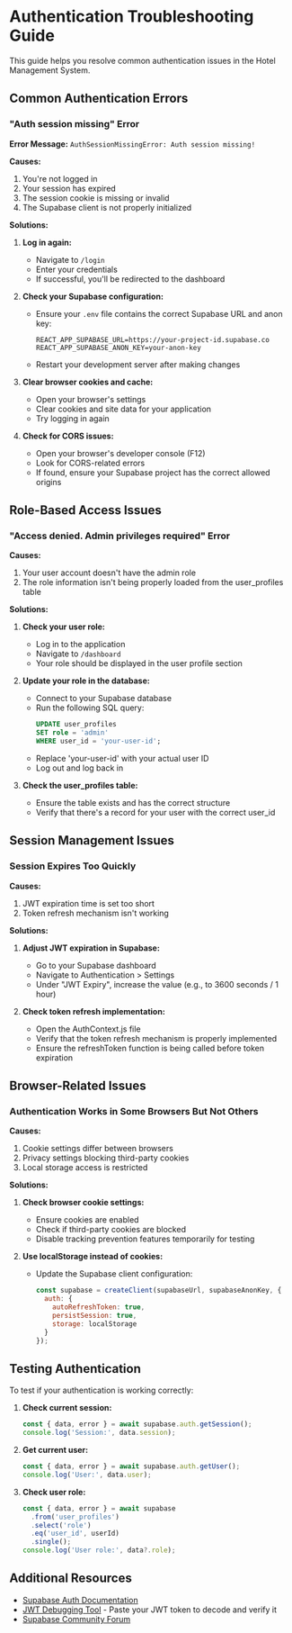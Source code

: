 # Authentication Troubleshooting Guide

This guide helps you resolve common authentication issues in the Hotel Management System.

## Common Authentication Errors

### "Auth session missing" Error

**Error Message:** `AuthSessionMissingError: Auth session missing!`

**Causes:**
1. You're not logged in
2. Your session has expired
3. The session cookie is missing or invalid
4. The Supabase client is not properly initialized

**Solutions:**

1. **Log in again:**
   - Navigate to `/login`
   - Enter your credentials
   - If successful, you'll be redirected to the dashboard

2. **Check your Supabase configuration:**
   - Ensure your `.env` file contains the correct Supabase URL and anon key:
     ```
     REACT_APP_SUPABASE_URL=https://your-project-id.supabase.co
     REACT_APP_SUPABASE_ANON_KEY=your-anon-key
     ```
   - Restart your development server after making changes

3. **Clear browser cookies and cache:**
   - Open your browser's settings
   - Clear cookies and site data for your application
   - Try logging in again

4. **Check for CORS issues:**
   - Open your browser's developer console (F12)
   - Look for CORS-related errors
   - If found, ensure your Supabase project has the correct allowed origins

## Role-Based Access Issues

### "Access denied. Admin privileges required" Error

**Causes:**
1. Your user account doesn't have the admin role
2. The role information isn't being properly loaded from the user_profiles table

**Solutions:**

1. **Check your user role:**
   - Log in to the application
   - Navigate to `/dashboard`
   - Your role should be displayed in the user profile section

2. **Update your role in the database:**
   - Connect to your Supabase database
   - Run the following SQL query:
     ```sql
     UPDATE user_profiles 
     SET role = 'admin' 
     WHERE user_id = 'your-user-id';
     ```
   - Replace 'your-user-id' with your actual user ID
   - Log out and log back in

3. **Check the user_profiles table:**
   - Ensure the table exists and has the correct structure
   - Verify that there's a record for your user with the correct user_id

## Session Management Issues

### Session Expires Too Quickly

**Causes:**
1. JWT expiration time is set too short
2. Token refresh mechanism isn't working

**Solutions:**

1. **Adjust JWT expiration in Supabase:**
   - Go to your Supabase dashboard
   - Navigate to Authentication > Settings
   - Under "JWT Expiry", increase the value (e.g., to 3600 seconds / 1 hour)

2. **Check token refresh implementation:**
   - Open the AuthContext.js file
   - Verify that the token refresh mechanism is properly implemented
   - Ensure the refreshToken function is being called before token expiration

## Browser-Related Issues

### Authentication Works in Some Browsers But Not Others

**Causes:**
1. Cookie settings differ between browsers
2. Privacy settings blocking third-party cookies
3. Local storage access is restricted

**Solutions:**

1. **Check browser cookie settings:**
   - Ensure cookies are enabled
   - Check if third-party cookies are blocked
   - Disable tracking prevention features temporarily for testing

2. **Use localStorage instead of cookies:**
   - Update the Supabase client configuration:
     ```javascript
     const supabase = createClient(supabaseUrl, supabaseAnonKey, {
       auth: {
         autoRefreshToken: true,
         persistSession: true,
         storage: localStorage
       }
     });
     ```

## Testing Authentication

To test if your authentication is working correctly:

1. **Check current session:**
   ```javascript
   const { data, error } = await supabase.auth.getSession();
   console.log('Session:', data.session);
   ```

2. **Get current user:**
   ```javascript
   const { data, error } = await supabase.auth.getUser();
   console.log('User:', data.user);
   ```

3. **Check user role:**
   ```javascript
   const { data, error } = await supabase
     .from('user_profiles')
     .select('role')
     .eq('user_id', userId)
     .single();
   console.log('User role:', data?.role);
   ```

## Additional Resources

- [Supabase Auth Documentation](https://supabase.com/docs/guides/auth)
- [JWT Debugging Tool](https://jwt.io/) - Paste your JWT token to decode and verify it
- [Supabase Community Forum](https://github.com/supabase/supabase/discussions) 